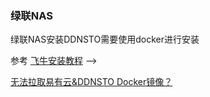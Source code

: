 ### 绿联NAS

绿联NAS安装DDNSTO需要使用docker进行安装

参考 [飞牛安装教程](/zh/guide/ddnsto/install/device/fn.md) -->

[无法拉取易有云&DDNSTO Docker镜像？](https://www.bilibili.com/video/BV1FnUUYeEn9/)